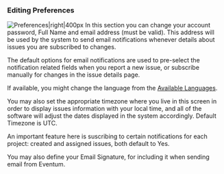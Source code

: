 ### Editing Preferences

![Preferences|right|400px](Preferences.png "fig:Preferences|right|400px") In this section you can change your account password, Full Name and email address (must be valid). This address will be used by the system to send email notifications whenever details about issues you are subscribed to changes.

The default options for email notifications are used to pre-select the notification related fields when you report a new issue, or subscribe manually for changes in the issue details page.

If available, you might change the language from the [Available Languages](Localization#Translation_status "wikilink").

You may also set the appropriate timezone where you live in this screen in order to display issues information with your local time, and all of the software will adjust the dates displayed in the system accordingly. Default Timezone is UTC.

An important feature here is suscribing to certain notifications for each project: created and assigned issues, both default to Yes.

You may also define your Email Signature, for including it when sending email from Eventum.